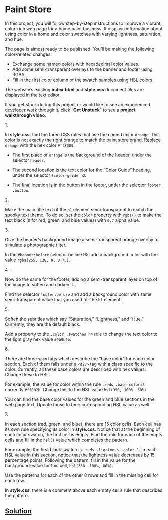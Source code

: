 # Paint Store

In this project, you will follow step-by-step instructions to improve a
vibrant, color-rich web page for a home paint business. It displays
information about using color in a home and color swatches with varying
lightness, saturation, and hue.

The page is almost ready to be published. You’ll be making the following
color-related changes:

- Exchange some named colors with hexadecimal color values.
- Add some semi-transparent overlays to the banner and footer using
  RGBA.
- Fill in the first color column of the swatch samples using HSL colors.

The website’s existing **index.html** and **style.css** document files
are displayed in the text editor.

If you get stuck during this project or would like to see an experienced
developer work through it, click “**Get Unstuck**“ to see a **project
walkthrough video**.



1\.

In **style.css**, find the three CSS rules that use the named color
`orange`. This color is not exactly the right orange to match the paint
store brand. Replace `orange` with the hex color `#ff8000`.

- The first place of `orange` is the background of the header, under the
  selector `header`.

- The second location is the text color for the “Color Guide” heading,
  under the selector `#color-guide h2`.

- The final location is in the button in the footer, under the selector
  `footer .button`.

2\.

Make the main title text of the `h1` element semi-transparent to match
the spooky text theme. To do so, set the `color` property with `rgba()`
to make the text black (`0` for red, green, and blue values) with `0.7`
alpha value.

3\.

Give the header’s background image a semi-transparent orange overlay to
simulate a photographic filter.

In the `#banner:before` selector on line 95, add a background color with
the value `rgba(255, 128, 0, 0.75)`.

4\.

Now do the same for the footer, adding a semi-transparent layer on top
of the image to soften and darken it.

Find the selector `footer:before` and add a background color with same
semi-transparent value that you used for the `h1` element.

5\.

Soften the subtitles which say “Saturation,” “Lightness,” and “Hue.”
Currently, they are the default black.

Add a property to the `.color .swatches h4` rule to change the text
color to the light gray hex value `#9b9b9b`.

6\.

There are three `span` tags which describe the “base color” for each
color section. Each of them falls under a `<div>` tag with a class
specific to the color. Currently, all these base colors are described
with hex values. Change these to HSL.

For example, the value for color within the rule `.reds .base-color` is
currently `#ff002b`. Change this to the HSL value `hsl(350, 100%, 50%)`.

You can find the base color values for the green and blue sections in
the web page text. Update those to their corresponding HSL value as
well.

7\.

In each section (red, green, and blue), there are 15 color cells. Each
cell has its own rule specifying its color in **style.css**. Notice that
at the beginning of each color swatch, the first cell is empty. Find the
rule for each of the empty cells and fill in the `hsl()` value which
completes the pattern.

For example, the first blank swatch is `.reds .lightness .color-1`. In
each HSL value in this section, notice that the lightness value
decreases by 15 percentage points. Following the pattern, fill in the
value for the background-value for this cell, `hsl(350, 100%, 80%)`.

Use the patterns for each of the other 8 rows and fill in the missing
cell for each row.

In **style.css**, there is a comment above each empty cell’s rule that
describes the pattern.

## [Solution](https://datttrian.github.io/codecademy/improved-styling-with-css/color-paint-store/index.html)
